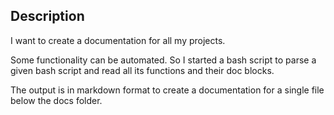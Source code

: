 ## Description

I want to create a documentation for all my projects.

Some functionality can be automated. So I started a bash script to parse a given bash script and read all its functions and their doc blocks.

The output is in markdown format to create a documentation for a single file below the docs folder.
